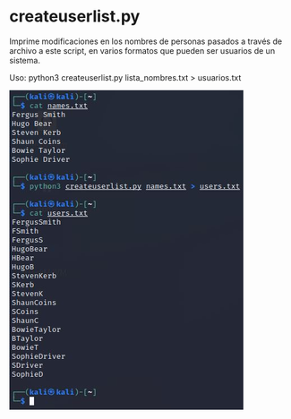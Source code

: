 # createuserlist.py
Imprime modificaciones en los nombres de personas pasados a través de archivo a este script, en varios formatos que pueden ser usuarios de un sistema. 

Uso: python3 createuserlist.py lista_nombres.txt > usuarios.txt


![Ejecución y resultado](https://github.com/numaciberseguridad/createuserlist/blob/main/images/execute_script.JPG)

